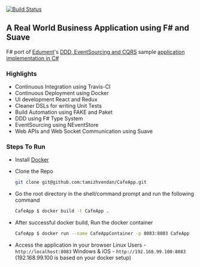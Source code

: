 [![Build Status](https://travis-ci.org/tamizhvendan/CafeApp.svg?branch=master)](https://travis-ci.org/tamizhvendan/CafeApp)

## A Real World Business Application using F# and Suave 

F# port of [Edument](http://www.edument.se/)'s [DDD, EventSourcing and CQRS](http://cqrs.nu/) sample [application implementation in C#](https://github.com/edumentab/cqrs-starter-kit/tree/master/sample-app)

### Highlights

* Continuous Integration using Travis-CI
* Continuous Deployment using Docker
* UI development React and Redux
* Cleaner DSLs for writing Unit Tests
* Build Automation using FAKE and Paket
* DDD using F# Type System
* EventSourcing using NEventStore
* Web APIs and Web Socket Communication using Suave

### Steps To Run

* Install [Docker](https://docs.docker.com/engine/installation/)
* Clone the Repo
  ```bash
  git clone git@github.com:tamizhvendan/CafeApp.git
  ```
* Go the root directory in the shell/command prompt and run the following command
  ```bash
  CafeApp $ docker build -t CafeApp .
  ```
* After successful docker build, Run the docker container
  ```bash
  CafeApp $ docker run --name CafeAppContainer -p 8083:8083 CafeApp
  ```
* Access the application in your browser
  Linux Users - `http://localhost:8083`
  Windows & iOS - `http://192.168.99.100:8083` (192.168.99.100 is based on your docker setup)

  ```
